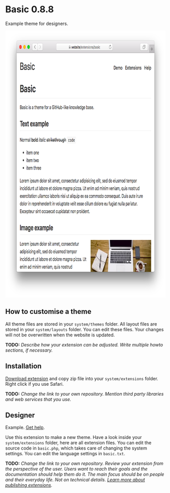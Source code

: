 Basic 0.8.8
===========
Example theme for designers.

<p align="center"><img src="basic-screenshot.png?raw=true" width="795" height="836" alt="Screenshot"></p>

## How to customise a theme

All theme files are stored in your `system/themes` folder. All layout files are stored in your `system/layouts` folder. You can edit these files. Your changes will not be overwritten when the website is updated.

**TODO:** *Describe how your extension can be adjusted. Write multiple howto sections, if necessary.*

## Installation

[Download extension](https://github.com/schulle4u/yellow-extension-basic/archive/master.zip) and copy zip file into your `system/extensions` folder. Right click if you use Safari.

**TODO:** *Change the link to your own repository. Mention third party libraries and web services that you use.*

## Designer

Example. [Get help](https://github.com/schulle4u/yellow-extension-basic/issues).

Use this extension to make a new theme. Have a look inside your `system/extensions` folder, here are all extension files. You can edit the source code in `basic.php`, which takes care of changing the system settings. You can edit the language settings in `basic.txt`.

**TODO:** *Change the link to your own repository. Review your extension from the perspective of the user. Users want to reach their goals and the documentation should help them do it. The main focus should be on people and their everyday life. Not on technical details. [Learn more about publishing extensions](https://github.com/datenstrom/yellow-extensions/tree/master/source/publish).*
